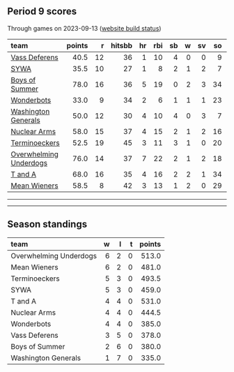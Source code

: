 

## Period 9 scores

Through games on 2023-09-13 ([website build status](https://github.com/brian-bot/pl-site/actions))


|team                   | points|  r| hitsbb| hr| rbi| sb|  w| sv| so|   era|  whip|
|:----------------------|------:|--:|------:|--:|---:|--:|--:|--:|--:|-----:|-----:|
|[Vass Deferens](./vassdeferens)|   40.5| 12|     36|  1|  10|  4|  0|  0|  9| 2.700| 1.500|
|[SYWA](./sywa)         |   35.5| 10|     27|  1|   8|  2|  1|  2|  7| 6.231| 1.269|
|[Boys of Summer](./boysofsummer)|   78.0| 16|     36|  5|  19|  0|  2|  3| 34| 1.948| 0.990|
|[Wonderbots](./wonderbots)|   33.0|  9|     34|  2|   6|  1|  1|  1| 23| 7.624| 1.412|
|[Washington Generals](./washingtongenerals)|   50.0| 12|     30|  4|  10|  4|  0|  3|  7| 4.000| 1.333|
|[Nuclear Arms](./nucleararms)|   58.0| 15|     37|  4|  15|  2|  1|  2| 16| 5.143| 1.381|
|[Terminoeckers](./terminoeckers)|   52.5| 19|     45|  3|  11|  3|  1|  0| 20| 7.714| 1.554|
|[Overwhelming Underdogs](./overwhelmingunderdogs)|   76.0| 14|     37|  7|  22|  2|  1|  2| 18| 1.862| 0.879|
|[T and A](./tanda)     |   68.0| 16|     35|  4|  16|  2|  2|  1| 34| 4.558| 1.247|
|[Mean Wieners](./meanwieners)|   58.5|  8|     42|  3|  13|  1|  2|  0| 29| 2.700| 0.986|

* * *
* * *

## Season standings


|team                   |  w|  l|  t| points|
|:----------------------|--:|--:|--:|------:|
|Overwhelming Underdogs |  6|  2|  0|  513.0|
|Mean Wieners           |  6|  2|  0|  481.0|
|Terminoeckers          |  5|  3|  0|  493.5|
|SYWA                   |  5|  3|  0|  459.0|
|T and A                |  4|  4|  0|  531.0|
|Nuclear Arms           |  4|  4|  0|  444.5|
|Wonderbots             |  4|  4|  0|  385.0|
|Vass Deferens          |  3|  5|  0|  378.0|
|Boys of Summer         |  2|  6|  0|  380.0|
|Washington Generals    |  1|  7|  0|  335.0|


